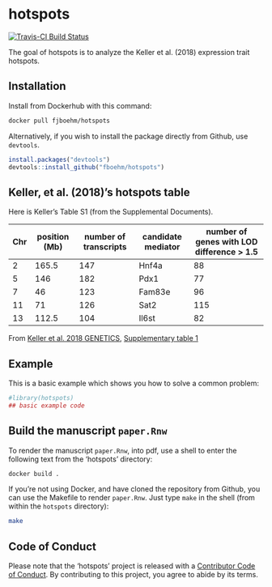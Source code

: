 
<!-- README.md is generated from README.Rmd. Please edit that file -->

# hotspots

<!-- badges: start -->

[![Travis-CI Build
Status](https://travis-ci.org/fboehm/hotspots.svg?branch=master)](https://travis-ci.org/fboehm/hotspots)

<!-- badges: end -->

The goal of hotspots is to analyze the Keller et al. (2018) expression
trait hotspots.

## Installation

Install from Dockerhub with this command:

``` bash
docker pull fjboehm/hotspots
```

Alternatively, if you wish to install the package directly from Github,
use `devtools`.

``` r
install.packages("devtools")
devtools::install_github("fboehm/hotspots")
```

## Keller, et al. (2018)’s hotspots table

Here is Keller’s Table S1 (from the Supplemental
Documents).

| Chr | position (Mb) | number of transcripts | candidate mediator | number of genes with LOD difference \> 1.5 |
| --- | ------------- | --------------------- | ------------------ | ------------------------------------------ |
| 2   | 165.5         | 147                   | Hnf4a              | 88                                         |
| 5   | 146           | 182                   | Pdx1               | 77                                         |
| 7   | 46            | 123                   | Fam83e             | 96                                         |
| 11  | 71            | 126                   | Sat2               | 115                                        |
| 13  | 112.5         | 104                   | Il6st              | 82                                         |

From [Keller et al. 2018
GENETICS](https://www.genetics.org/content/209/1/335), [Supplementary
table 1](https://figshare.com/articles/Supplemental_Material_for_Attie_et_al_2018_in_review_/5977459)

## Example

This is a basic example which shows you how to solve a common problem:

``` r
#library(hotspots)
## basic example code
```

## Build the manuscript `paper.Rnw`

To render the manuscript `paper.Rnw`, into pdf, use a shell to enter the
following text from the ‘hotspots’ directory:

``` bash
docker build .
```

If you’re not using Docker, and have cloned the repository from Github,
you can use the Makefile to render `paper.Rnw`. Just type `make` in the
shell (from within the `hotspots` directory):

``` bash
make
```

## Code of Conduct

Please note that the ‘hotspots’ project is released with a [Contributor
Code of Conduct](.github/CODE_OF_CONDUCT.md). By contributing to this
project, you agree to abide by its terms.
